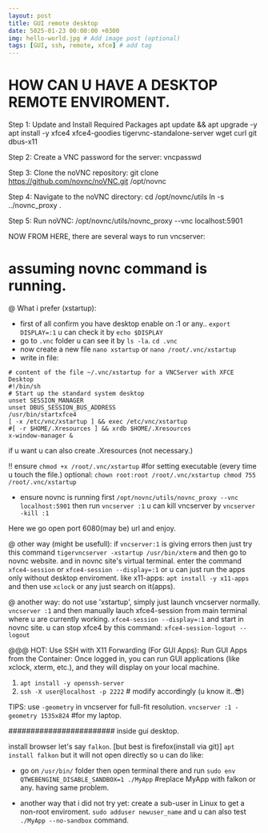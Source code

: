 ```yaml
---
layout: post
title: GUI remote desktop
date: 5025-01-23 00:00:00 +0300
img: hello-world.jpg # Add image post (optional)
tags: [GUI, ssh, remote, xfce] # add tag
---
```


# HOW CAN U HAVE A DESKTOP REMOTE ENVIROMENT.

Step 1: Update and Install Required Packages
apt update && apt upgrade -y
apt install -y xfce4 xfce4-goodies tigervnc-standalone-server wget curl git dbus-x11


Step 2: Create a VNC password for the server:
vncpasswd

Step 3: Clone the noVNC repository:
git clone https://github.com/novnc/noVNC.git /opt/novnc

Step 4: Navigate to the noVNC directory:
cd /opt/novnc/utils
ln -s ../novnc_proxy .

Step 5: Run noVNC:
/opt/novnc/utils/novnc_proxy --vnc localhost:5901

NOW FROM HERE, there are several ways to run vncserver:
# assuming novnc command is running.
@ What i prefer (xstartup):
* first of all confirm you have desktop enable on :1 or any..
`export DISPLAY=:1` u can check it by `echo $DISPLAY`
* go to `.vnc` folder u can see it by `ls -la`. `cd .vnc`
* now create a new file `nano xstartup` or `nano /root/.vnc/xstartup`
* write in file:
```
# content of the file ~/.vnc/xstartup for a VNCServer with XFCE Desktop
#!/bin/sh
# Start up the standard system desktop
unset SESSION_MANAGER
unset DBUS_SESSION_BUS_ADDRESS
/usr/bin/startxfce4
[ -x /etc/vnc/xstartup ] && exec /etc/vnc/xstartup
#[ -r $HOME/.Xresources ] && xrdb $HOME/.Xresources
x-window-manager &
```
if u want u can also create .Xresources (not necessary.)

!! ensure `chmod +x /root/.vnc/xstartup` #for setting executable (every time u touch the file.)
  optional:
  ``chown root:root /root/.vnc/xstartup
    chmod 755 /root/.vnc/xstartup``

* ensure novnc is running first `/opt/novnc/utils/novnc_proxy --vnc localhost:5901`
then run `vncserver :1` 
u can kill vncserver by `vncserver -kill :1`

Here we go open port 6080(may be) url and enjoy.

@ other way (might be usefull):
 if `vncserver:1` is giving errors then just try this command
`tigervncserver -xstartup /usr/bin/xterm`
and then go to novnc website.
and in novnc site's virtual terminal.
enter the command `xfce4-session` or `xfce4-session --display=:1`
or u can just run the apps only without desktop enviroment.
like x11-apps: `apt install -y x11-apps`  and then use `xclock` or any just search on it(apps).

@ another way:
do not use 'xstartup', simply just launch vncserver normally.
`vncserver :1` and then manually lauch xfce4-session from main terminal where u are currently working.
`xfce4-session --display=:1`
and start in novnc site.
u can stop xfce4 by this command: `xfce4-session-logout --logout`

@@@ HOT: Use SSH with X11 Forwarding (For GUI Apps):
Run GUI Apps from the Container: Once logged in, you can run GUI applications (like xclock, xterm, etc.), and they will display on your local machine.
1. `apt install -y openssh-server`
2. `ssh -X user@localhost -p 2222` # modify accordingly (u know it..😎)


TIPS: use `-geometry` in vncserver for full-fit resolution.
`vncserver :1 -geometry 1535x824` #for my laptop.


########################
inside gui desktop.

install browser let's say `falkon`. [but best is firefox(install via git)]
`apt install falkon`
but it will not open directly so u can do like:
- go on `/usr/bin/` folder then open terminal there and run
`sudo env QTWEBENGINE_DISABLE_SANDBOX=1 ./MyApp` #replace MyApp with falkon or any. having same problem.

- another way that i did not try yet:
create a sub-user in Linux to get a non-root enviroment.
`sudo adduser newuser_name`
and u can also test `./MyApp --no-sandbox` command.
